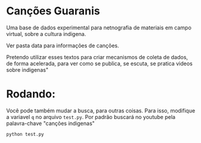 # Canções Guaranis

Uma base de dados experimental para netnografia de materiais em campo virtual, sobre a cultura indigena. 

Ver pasta data para informações de canções. 

Pretendo utilizar esses textos para criar mecanismos de coleta de dados, de forma acelerada, para ver como se publica, se escuta, se pratica videos sobre indigenas"

# Rodando:

Você pode também mudar a busca, para outras coisas. Para isso, modifique a variavel `q` no arquivo `test.py`. Por padrão buscará no youtube pela palavra-chave "canções indigenas"

    python test.py